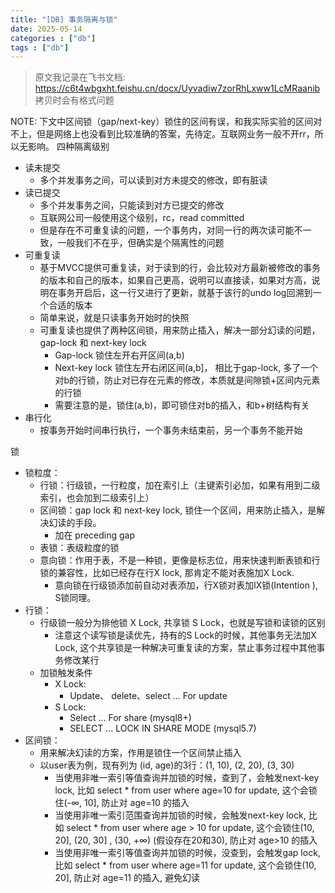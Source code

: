 ```yaml
---
title: "[DB] 事务隔离与锁"
date: 2025-05-14
categories : ["db"]
tags : ["db"]
---
```


> 原文我记录在飞书文档: https://c6t4wbgxht.feishu.cn/docx/Uyvadiw7zorRhLxww1LcMRaanib
> 拷贝时会有格式问题

NOTE: 下文中区间锁（gap/next-key）锁住的区间有误，和我实际实验的区间对不上，但是网络上也没看到比较准确的答案，先待定。互联网业务一般不开rr，所以无影响。
四种隔离级别

- 读未提交
  - 多个并发事务之间，可以读到对方未提交的修改，即有脏读
- 读已提交
  - 多个并发事务之间，只能读到对方已提交的修改
  - 互联网公司一般使用这个级别，rc，read committed
  - 但是存在不可重复读的问题，一个事务内，对同一行的两次读可能不一致，一般我们不在乎，但确实是个隔离性的问题
- 可重复读
  - 基于MVCC提供可重复读，对于读到的行，会比较对方最新被修改的事务的版本和自己的版本，如果自己更高，说明可以直接读，如果对方高，说明在事务开启后，这一行又进行了更新，就基于该行的undo log回溯到一个合适的版本
  - 简单来说，就是只读事务开始时的快照
  - 可重复读也提供了两种区间锁，用来防止插入，解决一部分幻读的问题，gap-lock 和 next-key lock
    - Gap-lock 锁住左开右开区间(a,b)
    - Next-key lock 锁住左开右闭区间(a,b]， 相比于gap-lock, 多了一个对b的行锁，防止对已存在元素的修改，本质就是间隙锁+区间内元素的行锁
    - 需要注意的是，锁住(a,b)，即可锁住对b的插入，和b+树结构有关
- 串行化
  - 按事务开始时间串行执行，一个事务未结束前，另一个事务不能开始

锁
- 锁粒度：
  - 行锁：行级锁，一行粒度，加在索引上（主键索引必加，如果有用到二级索引，也会加到二级索引上）
  - 区间锁：gap lock 和 next-key lock, 锁住一个区间，用来防止插入，是解决幻读的手段。
    - 加在 preceding gap
  - 表锁：表级粒度的锁
  - 意向锁：作用于表，不是一种锁，更像是标志位，用来快速判断表锁和行锁的兼容性，比如已经存在行X lock, 那肯定不能对表施加X Lock.
    - 意向锁在行级锁添加前自动对表添加，行X锁对表加IX锁(Intention ), S锁同理。
- 行锁：
  - 行级锁一般分为排他锁 X Lock, 共享锁 S Lock，也就是写锁和读锁的区别
    - 注意这个读写锁是读优先，持有的S Lock的时候，其他事务无法加X Lock, 这个共享锁是一种解决可重复读的方案，禁止事务过程中其他事务修改某行
  - 加锁触发条件
    - X Lock:
      - Update、 delete、select ... For update
    - S Lock:
      - Select ... For share (mysql8+)
      - SELECT ... LOCK IN SHARE MODE  (mysql5.7)
- 区间锁：
  - 用来解决幻读的方案，作用是锁住一个区间禁止插入
  - 以user表为例，现有列为 (id, age)的3行：(1, 10), (2, 20), (3, 30) 
    - 当使用非唯一索引等值查询并加锁的时候，查到了，会触发next-key lock,  比如 select * from user where age=10 for update, 这个会锁住(-∞, 10], 防止对 age=10 的插入
    - 当使用非唯一索引范围查询并加锁的时候，会触发next-key lock,  比如 select * from user where age > 10 for update, 这个会锁住(10, 20], (20, 30] , (30, +∞) (假设存在20和30), 防止对 age>10 的插入
    - 当使用非唯一索引等值查询并加锁的时候，没查到，会触发gap lock,  比如 select * from user where age=11 for update, 这个会锁住(10, 20], 防止对 age=11 的插入, 避免幻读


